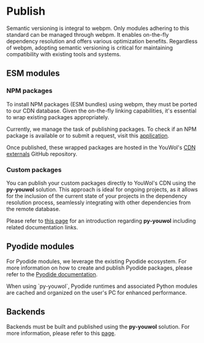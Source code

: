 # Publish


<note level="warning" label="Important">
Semantic versioning is integral to webpm. Only modules adhering to this standard can be managed through webpm. 
It enables on-the-fly dependency resolution and offers various optimization benefits.
Regardless of webpm, adopting semantic versioning is critical for maintaining compatibility with existing tools and 
systems. 
</note>

## ESM modules

### NPM packages

To install NPM packages (ESM bundles) using webpm, they must be ported to our CDN database.
Given the on-the-fly linking capabilities, it's essential to wrap existing packages appropriately.

Currently, we manage the task of publishing packages. To check if an NPM package is available or to submit a request,
visit this 
<a target='_blank' href='https://platform.youwol.com/applications/@youwol/npm-explorer/latest'>application</a>.

Once published, these wrapped packages are hosted in the YouWol's
<a target="_blank" href="https://github.com/youwol/cdn-externals">CDN externals</a> GitHub repository.


### Custom packages

You can publish your custom packages directly to YouWol's CDN using the **py-youwol** solution. 
This approach is ideal for ongoing projects, as it allows for the inclusion of the current state of your projects 
in the dependency resolution process, seamlessly integrating with other dependencies from the remote database.

Please refer to [this page](@nav/how-to/py-youwol) for an introduction regarding **py-youwol** 
including related documentation links.

## Pyodide modules

For Pyodide modules, we leverage the existing Pyodide ecosystem. 
For more information on how to create and publish Pyodide packages, please refer to the 
<a href="https://pyodide.org/en/stable/development/new-packages.html" target="_blank">Pyodide documentation</a>.


<note level="hint">
When using `py-youwol`, Pyodide runtimes and associated Python modules are cached and organized on the user's PC 
for enhanced performance.
</note>

## Backends

Backends must be built and published using the **py-youwol** solution. 
For more information, please refer to this [page](@nav/how-to/py-youwol).
